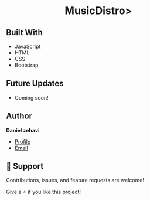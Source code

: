 <h1 align="center">MusicDistro></h1>

<p align="center"><This is a template website for music distribution, using Bootstrap.></p>

## Built With

- JavaScript
- HTML
- CSS
- Bootstrap

## Future Updates

- Coming soon!

## Author

**Daniel zehavi**

- [Profile](https://github.com/danielzehavi "Daniel Zehavi")
- [Email](mailto:daniel.zehavi9@gmail.com?subject=Hi "Hi!")

## 🤝 Support

Contributions, issues, and feature requests are welcome!

Give a ⭐️ if you like this project!
